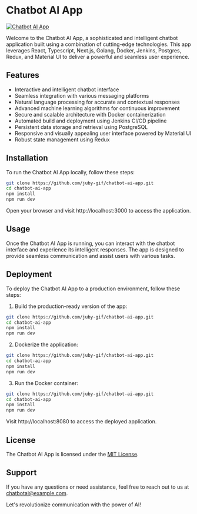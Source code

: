 # Chatbot AI App

[![Chatbot AI App](chatbot-ai-app.png)](#)

Welcome to the Chatbot AI App, a sophisticated and intelligent chatbot application built using a combination of cutting-edge technologies. This app leverages React, Typescript, Next.js, Golang, Docker, Jenkins, Postgres, Redux, and Material UI to deliver a powerful and seamless user experience.

## Features

- Interactive and intelligent chatbot interface
- Seamless integration with various messaging platforms
- Natural language processing for accurate and contextual responses
- Advanced machine learning algorithms for continuous improvement
- Secure and scalable architecture with Docker containerization
- Automated build and deployment using Jenkins CI/CD pipeline
- Persistent data storage and retrieval using PostgreSQL
- Responsive and visually appealing user interface powered by Material UI
- Robust state management using Redux

## Installation

To run the Chatbot AI App locally, follow these steps:

```bash
git clone https://github.com/juby-gif/chatbot-ai-app.git
cd chatbot-ai-app
npm install
npm run dev
```

Open your browser and visit http://localhost:3000 to access the application.

## Usage

Once the Chatbot AI App is running, you can interact with the chatbot interface and experience its intelligent responses. The app is designed to provide seamless communication and assist users with various tasks.

## Deployment

To deploy the Chatbot AI App to a production environment, follow these steps:

1. Build the production-ready version of the app:

```bash
git clone https://github.com/juby-gif/chatbot-ai-app.git
cd chatbot-ai-app
npm install
npm run dev
```

2. Dockerize the application:

```bash
git clone https://github.com/juby-gif/chatbot-ai-app.git
cd chatbot-ai-app
npm install
npm run dev
```

3. Run the Docker container:

```bash
git clone https://github.com/juby-gif/chatbot-ai-app.git
cd chatbot-ai-app
npm install
npm run dev
```

Visit http://localhost:8080 to access the deployed application.

## License

The Chatbot AI App is licensed under the [MIT License](https://chat.openai.com/c/LICENSE).

## Support
If you have any questions or need assistance, feel free to reach out to us at chatbotai@example.com.

Let's revolutionize communication with the power of AI!